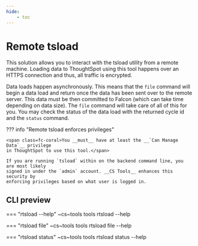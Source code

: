 ```yaml
---
hide:
    - toc
---
```


# Remote tsload

This solution allows you to interact with the tsload utility from a remote machine.
Loading data to ThoughtSpot using this tool happens over an HTTPS connection and thus,
all traffic is encrypted.

Data loads happen asynchronously. This means that the `file` command will begin a data
load and return once the data has been sent over to the remote server. This data must be
then committed to Falcon (which can take time depending on data size). The `file`
command will take care of all of this for you. You may check the status of the data load
with the returned cycle id and the `status` command.

??? info "Remote tsload enforces privileges"

    <span class=fc-coral>You __must__ have at least the __`Can Manage Data`__ privilege
    in ThoughtSpot to use this tool.</span>

    If you are running `tsload` within on the backend command line, you are most likely
    signed in under the `admin` account. __CS Tools__ enhances this security by
    enforcing privileges based on what user is logged in.


## CLI preview

=== "rtsload --help"
    ~cs~tools tools rtsload --help

=== "rtsload file"
    ~cs~tools tools rtsload file --help

=== "rtsload status"
    ~cs~tools tools rtsload status --help

[contrib-boonhapus]: https://github.com/boonhapus
